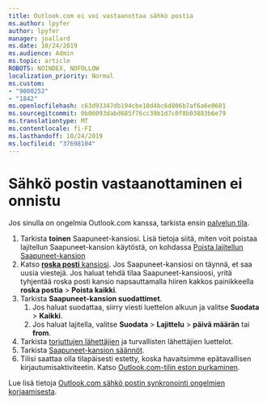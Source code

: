 ```yaml
---
title: Outlook.com ei voi vastaanottaa sähkö postia
ms.author: lpyfer
author: lpyfer
manager: joallard
ms.date: 10/24/2019
ms.audience: Admin
ms.topic: article
ROBOTS: NOINDEX, NOFOLLOW
localization_priority: Normal
ms.custom:
- "9000252"
- "1842"
ms.openlocfilehash: c63d93347db194cbe10d4bc6d806b7af6a6e0681
ms.sourcegitcommit: 0b06093dabd685f76cc39b1d7c0f8b03883b6e79
ms.translationtype: MT
ms.contentlocale: fi-FI
ms.lasthandoff: 10/24/2019
ms.locfileid: "37698104"
---
```

# <a name="unable-to-receive-email"></a>Sähkö postin vastaanottaminen ei onnistu

Jos sinulla on ongelmia Outlook.com kanssa, tarkista ensin [palvelun tila](https://go.microsoft.com/fwlink/p/?linkid=837482).

1. Tarkista **toinen** Saapuneet-kansiosi. Lisä tietoja siitä, miten voit poistaa lajitellun Saapuneet-kansion käytöstä, on kohdassa [Poista lajitellun Saapuneet-kansion](https://support.office.com/article/f714d94d-9e63-4217-9ccb-6cb2986aa1b2) 
2. Katso [ **roska posti** kansiosi](https://outlook.live.com/mail/junkemail). Jos Saapuneet-kansiosi on täynnä, et saa uusia viestejä. Jos haluat tehdä tilaa Saapuneet-kansioosi, yritä tyhjentää roska posti kansio napsauttamalla hiiren kakkos painikkeella **roska postia** > **Poista kaikki**.
3. Tarkista **Saapuneet-kansion suodattimet**. 
    1. Jos haluat suodattaa, siirry viesti luettelon alkuun ja valitse **Suodata** > **Kaikki**.
    2. Jos haluat lajitella, valitse **Suodata** > **Lajittelu** > **päivä määrän** tai **from**.
4. Tarkista [torjuttujen lähettäjien](https://outlook.live.com/mail/options/mail/junkEmail) ja turvallisten lähettäjien luettelot.
5. Tarkista [Saapuneet-kansion säännöt](https://outlook.live.com/mail/options/mail/rules).
6. Tilisi saattaa olla tilapäisesti estetty, koska havaitsimme epätavallisen kirjautumisaktiviteetin. Katso [Outlook.com-tilin eston purkaminen](https://support.office.com/article/f4ad2701-d166-4d8b-8a6a-9af2a1f8a4c4).

Lue lisä tietoja [Outlook.com sähkö postin synkronointi ongelmien korjaamisesta](https://support.office.com/article/d39e3341-8d79-4bf1-b3c7-ded602233642).